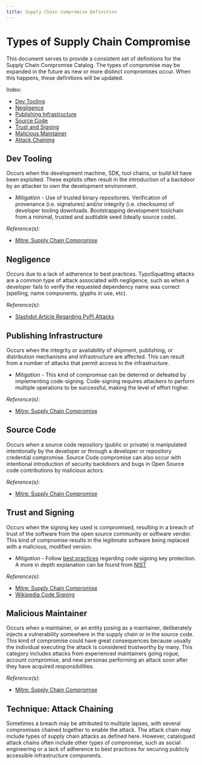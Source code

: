 ```yaml
---
title: Supply Chain Compromise Definition
---
```


# Types of Supply Chain Compromise

This document serves to provide a consistent set of definitions for the Supply
Chain Compromise Catalog. The types of compromise may be expanded in the future
as new or more distinct compromises occur. When this happens, these definitions
will be updated.

Index:

- [Dev Tooling](#dev-tooling)
- [Negligence](#negligence)
- [Publishing Infrastructure](#publishing-infrastructure)
- [Source Code](#source-code)
- [Trust and Signing](#trust-and-signing)
- [Malicious Maintainer](#malicious-maintainer)
- [Attack Chaining](#technique-attack-chaining)

## Dev Tooling

Occurs when the development machine, SDK, tool chains, or build kit have been
exploited. These exploits often result in the introduction of a backdoor by an
attacker to own the development environment.

- _Mitigation_ - Use of trusted binary repositories. Verification of provenance
  (i.e. signatures) and/or integrity (i.e. checksums) of developer tooling
  downloads. Bootstrapping development toolchain from a minimal, trusted and
  auditable seed (ideally source code).

_Reference(s)_:

- [Mitre: Supply Chain Compromise](https://attack.mitre.org/techniques/T1195/)

## Negligence

Occurs due to a lack of adherence to best practices. TypoSquatting attacks are a
common type of attack associated with negligence, such as when a developer fails
to verify the requested dependency name was correct (spelling, name components,
glyphs in use, etc).

_Reference(s)_:

- [Slashdot Article Regarding PyPI Attacks](https://developers.slashdot.org/story/17/09/16/2030229/pythons-official-repository-included-10-malicious-typo-squatting-modules)

## Publishing Infrastructure

Occurs when the integrity or availability of shipment, publishing, or
distribution mechanisms and infrastructure are affected. This can result from a
number of attacks that permit access to the infrastructure.

- _Mitigation_ - This kind of compromise can be deterred or defeated by
  implementing code-signing. Code-signing requires attackers to perform multiple
  operations to be successful, making the level of effort higher.

_Reference(s)_:

- [Mitre: Supply Chain Compromise](https://attack.mitre.org/techniques/T1195/)

## Source Code

Occurs when a source code repository (public or private) is manipulated
intentionally by the developer or through a developer or repository credential
compromise. Source Code compromise can also occur with intentional introduction
of security backdoors and bugs in Open Source code contributions by malicious
actors.

_Reference(s)_:

- [Mitre: Supply Chain Compromise](https://attack.mitre.org/techniques/T1195/)

## Trust and Signing

Occurs when the signing key used is compromised, resulting in a breach of trust
of the software from the open source community or software vendor. This kind of
compromise results in the legitimate software being replaced with a malicious,
modified version.

- _Mitigation_ - Follow
  [best practices](https://www.entrustdatacard.com/knowledgebase/best-practices-for-code-signing-certificates)
  regarding code signing key protection. A more in depth explanation can be
  found from
  [NIST](https://csrc.nist.gov/CSRC/media/Publications/white-paper/2018/01/26/security-considerations-for-code-signing/final/documents/security-considerations-for-code-signing.pdf)

_Reference(s)_:

- [Mitre: Supply Chain Compromise](https://attack.mitre.org/techniques/T1195/)
- [Wikipedia Code Signing](https://en.wikipedia.org/wiki/Code_signing)

## Malicious Maintainer

Occurs when a maintainer, or an entity posing as a maintainer, deliberately
injects a vulnerability somewhere in the supply chain or in the source code.
This kind of compromise could have great consequences because usually the
individual executing the attack is considered trustworthy by many. This category
includes attacks from experienced maintainers going rogue, account compromise,
and new personas performing an attack soon after they have acquired
responsibilities.

_Reference(s)_:

- [Mitre: Supply Chain Compromise](https://attack.mitre.org/techniques/T1195/)

## Technique: Attack Chaining

Sometimes a breach may be attributed to multiple lapses, with several
compromises chained together to enable the attack. The attack chain may include
types of supply chain attacks as defined here. However, catalogued attack chains
often include other types of compromise, such as social engineering or a lack of
adherence to best practices for securing publicly accessible infrastructure
components.
